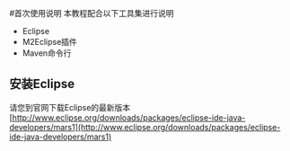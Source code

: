 #首次使用说明
本教程配合以下工具集进行说明
* Eclipse
* M2Eclipse插件
* Maven命令行

## 安装Eclipse
请您到官网下载Eclipse的最新版本[http://www.eclipse.org/downloads/packages/eclipse-ide-java-developers/mars1](http://www.eclipse.org/downloads/packages/eclipse-ide-java-developers/mars1)

